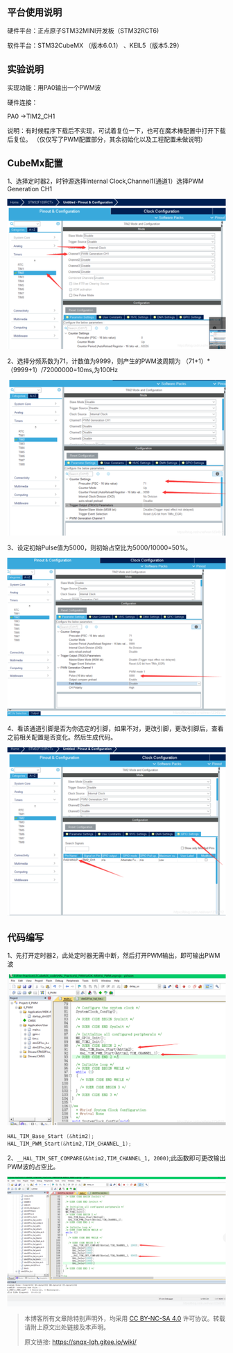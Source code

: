 ## 平台使用说明

硬件平台：正点原子STM32MINI开发板（STM32RCT6)

软件平台：STM32CubeMX （版本6.0.1） 、KEIL5（版本5.29）

## 实验说明 

实现功能：用PA0输出一个PWM波 

硬件连接： 

PA0 ->TIM2_CH1 

说明：有时候程序下载后不实现，可试着复位一下，也可在魔术棒配置中打开下载后复位。 （仅仅写了PWM配置部分，其余初始化以及工程配置未做说明）

## CubeMx配置

1、选择定时器2，时钟源选择Internal Clock,Channel1(通道1）选择PWM Generation CH1

![](image/05_PWM输出_pic01.png)

2、选择分频系数为71，计数值为9999，则产生的PWM波周期为 （71+1）\*（9999+1）/72000000=10ms,为100Hz

![](image/05_PWM输出_pic02.png)

3、设定初始Pulse值为5000，则初始占空比为5000/10000=50%。

![](image/05_PWM输出_pic03.png)

4、看该通道引脚是否为你选定的引脚，如果不对，更改引脚，更改引脚后，查看之前相关配置是否变化。然后生成代码。

![](image/05_PWM输出_pic04.png)

## 代码编写

1、先打开定时器2，此处定时器无需中断，然后打开PWM输出，即可输出PWM波

![](image/05_PWM输出_pic05.png)

```c
HAL_TIM_Base_Start (&htim2);  
HAL_TIM_PWM_Start(&htim2,TIM_CHANNEL_1);
```

2、`__HAL_TIM_SET_COMPARE(&htim2,TIM_CHANNEL_1, 2000)`;此函数即可更改输出PWM波的占空比。 

![](image/05_PWM输出_pic06.png)

>本博客所有文章除特别声明外，均采用 [CC BY-NC-SA 4.0](https://creativecommons.org/licenses/by-nc-sa/4.0/) 许可协议。转载请附上原文出处链接及本声明。
>
>原文链接: https://snqx-lqh.gitee.io/wiki/